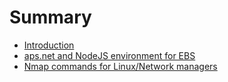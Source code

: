 # Summary

* [Introduction](README.md)
* [aps.net and NodeJS environment for EBS](apsnet_and_nodejs_environment_for_ebs.md)
* [Nmap commands for Linux/Network managers](nmap_commands_for_linuxnetwork_managers.md)

